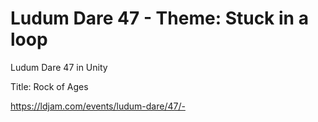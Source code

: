 # Ludum Dare 47 - Theme: Stuck in a loop
Ludum Dare 47 in Unity

Title: Rock of Ages

https://ldjam.com/events/ludum-dare/47/-
